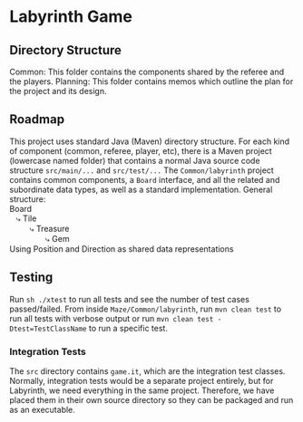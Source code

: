 # Labyrinth Game

## Directory Structure

Common: This folder contains the components shared by the referee and the players.
Planning: This folder contains memos which outline the plan for the project and its design.

## Roadmap

This project uses standard Java (Maven) directory structure. For each kind of component (common, referee, player, etc),
there is a Maven project (lowercase named folder) that contains a normal Java source code structure `src/main/...` and
`src/test/...`
The `Common/labyrinth` project contains common components, a `Board` interface, and all the related and subordinate
data types, as well as a standard implementation.
General structure: \
Board \
&nbsp;&nbsp;&nbsp;⤷ Tile \
&nbsp;&nbsp;&nbsp;&nbsp;&nbsp;&nbsp;&nbsp;&nbsp;&nbsp;⤷ Treasure \
&nbsp;&nbsp;&nbsp;&nbsp;&nbsp;&nbsp;&nbsp;&nbsp;&nbsp;&nbsp;&nbsp;&nbsp;&nbsp;&nbsp;&nbsp;&nbsp;⤷ Gem \
Using Position and Direction as shared data representations

## Testing
Run `sh ./xtest` to run all tests and see the number of test cases passed/failed.
From inside `Maze/Common/labyrinth`, run `mvn clean test` to run all tests with verbose output or run `mvn clean test -Dtest=TestClassName` to run a specific
test.

### Integration Tests
The `src` directory contains `game.it`, which are the integration test classes. Normally, integration tests would
be a separate project entirely, but for Labyrinth, we need everything in the same project. Therefore, we have placed
them in their own source directory so they can be packaged and run as an executable.